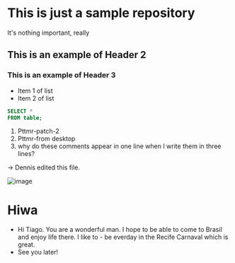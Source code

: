 # This is just a sample repository

It's nothing important, really

## This is an example of Header 2

### This is an example of Header 3

- Item 1 of list
- Item 2 of list

```sql
SELECT *
FROM table;

```

1) Pttmr-patch-2
2) Pttmr-from desktop
3) why do these comments appear in one line when I write them in three lines?

-> Dennis edited this file.

![image](https://user-images.githubusercontent.com/95414331/148793146-7a642fed-50c9-4c83-b2c3-ff71f434acb1.png)

# Hiwa

- Hi Tiago. You are a wonderful man. I hope to be able to come to Brasil and enjoy life there. I like to - be everday in
  the Recife Carnaval which is great.
- See you later!
